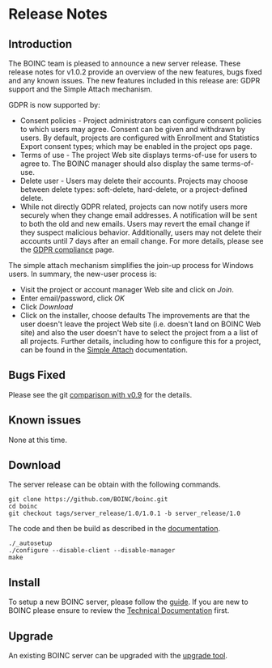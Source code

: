 # Release Notes
## Introduction
The BOINC team is pleased to announce a new server release.
These release notes for v1.0.2 provide an overview of the new features, bugs fixed and any known issues.
The new features included in this release are: GDPR support and the Simple Attach mechanism.

GDPR is now supported by:
* Consent policies - Project administrators can configure consent policies to which users may agree. Consent can be given and withdrawn by users. By default, projects are configured with Enrollment and Statistics Export consent types; which may be enabled in the project ops page.
* Terms of use - The project Web site displays terms-of-use for users to agree to. The BOINC manager should also display the same terms-of-use. 
* Delete user - Users may delete their accounts. Projects may choose between delete types: soft-delete, hard-delete, or a project-defined delete.
* While not directly GDPR related, projects can now notify users more securely when they change email addresses. A notification will be sent to both the old and new emails. Users may revert the email change if they suspect malicious behavior. Additionally, users may not delete their accounts until 7 days after an email change.
For more details, please see the [GDPR compliance](https://boinc.berkeley.edu/trac/wiki/GdprCompliance) page.

The simple attach mechanism simplifies the join-up process for Windows users. In summary, the new-user process is:
* Visit the project or account manager Web site and click on *Join*.
* Enter email/password, click *OK*
* Click *Download*
* Click on the installer, choose defaults 
The improvements are that the user doesn't leave the project Web site (i.e. doesn't land on BOINC Web site) and also the user doesn't have to select the project from a a list of all projects. Further details, including how to configure this for a project,  can be found in the [Simple Attach](https://boinc.berkeley.edu/trac/wiki/SimpleAttach) documentation.
## Bugs Fixed
Please see the git [comparison with v0.9](https://github.com/BOINC/boinc/compare/server_release/0.9...server_release/1/1.0) for the details.

## Known issues
None at this time.
## Download
The server release can be obtain with the following commands. 
```
git clone https://github.com/BOINC/boinc.git
cd boinc
git checkout tags/server_release/1.0/1.0.1 -b server_release/1.0
```
The code and then be build as described in the [documentation](https://boinc.berkeley.edu/trac/wiki/BuildSystem). 
```
./_autosetup
./configure --disable-client --disable-manager
make
```
## Install
To setup a new BOINC server, please follow the [guide](https://boinc.berkeley.edu/trac/wiki/ServerIntro). If you are new to BOINC please ensure to review the [Technical Documentation](https://boinc.berkeley.edu/trac/wiki/ProjectMain) first. 
## Upgrade
An existing BOINC server can be upgraded with the [upgrade tool](https://boinc.berkeley.edu/trac/wiki/ToolUpgrade).    
